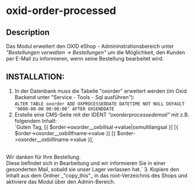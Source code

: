 # oxid-order-processed

## Description

Das Modul erweitert den OXID eShop - Admininstrationsbereich unter _"Bestellungen verwalten -> Bestellungen"_ um die Möglichkeit, den Kunden per E-Mail zu
informieren, wenn seine Bestellung bearbeitet wird.

## INSTALLATION:

1. In der Datenbank muss die Tabelle "oxorder" erweitert werden (im Oxid Backend unter "Service - Tools - Sql ausführen"):  
`ALTER TABLE oxorder ADD OXPROCESSEDDATE DATETIME NOT NULL DEFAULT ‘0000-00-00 00:00:00’ AFTER OXSENDDATE`
2. Erstelle eine CMS-Seite mit der IDENT _“oxorderprocessedemail”_ mit z.B. folgendem Inhalt:  
`Guten Tag, [{ $order->oxorder__oxbillsal->value|oxmultilangsal }] [{ $order->oxorder__oxbillfname->value }] [{ $order->oxorder__oxbilllname->value }],
</br>
Wir danken für Ihre Bestellung.
</br>
Diese befindet sich in Bearbeitung und wir informieren Sie in einer gesonderten Mail, sobald sie unser Lager verlassen hat.`
3. Kopiere den Inhalt aus dem Ordner _"copy_this"_ in das root-Verzeichnis des Shops und aktiviere das Modul über den Admin-Bereich.